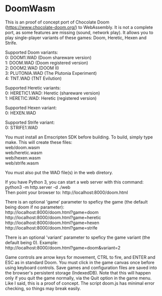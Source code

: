 # DoomWasm

This is an proof of concept port of Chocolate Doom (https://www.chocolate-doom.org/) to WebAssembly.
It is not a complete port, as some features are missing (sound, network play).
It allows you to play single-player variants of these games: Doom, Heretic, Hexen and Strife.

Supported Doom variants:  
0: DOOM1.WAD (Doom shareware version)  
1: DOOM.WAD (Doom registered version)  
2: DOOM2.WAD (DOOM II)  
3: PLUTONIA.WAD (The Plutonia Experiment)  
4: TNT.WAD (TNT Evilution)  

Supported Heretic variants:  
0: HERETIC1.WAD: Heretic (shareware version)  
1: HERETIC.WAD: Heretic (registered version)

Supported Hexen variant:  
0: HEXEN.WAD  

Supported Strife variant:  
0: STRIFE1.WAD  

You must install an Emscripten SDK before building. To build, simply type make. This will create these files:  
web/doom.wasm  
web/heretic.wasm  
web/hexen.wasm  
web/strife.wasm  

You must also put the WAD file(s) in the web diretory.

If you have Python 3, you can start a web server with this command:
python3 -m http.server -d ./web  
Then point your browser to:
http://localhost:8000/doom.html

There is an optional 'game' parameter to speficy the game (the default being doom if no parameter):  
http://localhost:8000/doom.html?game=doom  
http://localhost:8000/doom.html?game=heretic  
http://localhost:8000/doom.html?game=hexen  
http://localhost:8000/doom.html?game=strife  

There is an optional 'variant' parameter to speficy the game variant (the default being 0). Example:  
http://localhost:8000/doom.html?game=doom&variant=2  

Game controls are arrow keys for movement, CTRL to fire, and ENTER and ESC as in standard Doom.
You must click in the game canvas once before using keyboard controls.
Save games and configuration files are saved into the browser's persistent storage (IndexedDB). Note that this will happen
only if you quit the game normally, via the Quit option in the game menu.
Like I said, this is a proof of concept. The script doom.js has minimal error checking, so things may break easily.
